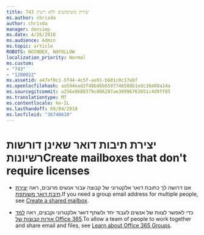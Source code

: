 ```yaml
---
title: 743 יצירת משתמשים ללא רשיון
ms.author: chrisda
author: chrisda
manager: dansimp
ms.date: 4/26/2018
ms.audience: Admin
ms.topic: article
ROBOTS: NOINDEX, NOFOLLOW
localization_priority: Normal
ms.custom:
- "743"
- "1200022"
ms.assetid: a47ef0c1-5f44-4c5f-aa91-b681c0c17ebf
ms.openlocfilehash: aa594ead2f48bd6b6597746588b1edc16e08a14a
ms.sourcegitcommit: a256e8680379c006287ae30996763051c4d9ff85
ms.translationtype: MT
ms.contentlocale: he-IL
ms.lasthandoff: 09/04/2019
ms.locfileid: "36740610"
---
```

# <a name="create-mailboxes-that-dont-require-licenses"></a><span data-ttu-id="52e27-102">יצירת תיבות דואר שאינן דורשות רשיונות</span><span class="sxs-lookup"><span data-stu-id="52e27-102">Create mailboxes that don't require licenses</span></span>

- <span data-ttu-id="52e27-103">אם דרושה לך כתובת דואר אלקטרוני של קבוצה עבור אנשים מרובים, ראה [יצירת תיבת דואר משותפת](https://docs.microsoft.com/office365/admin/email/create-a-shared-mailbox).</span><span class="sxs-lookup"><span data-stu-id="52e27-103">If you need a group email address for multiple people, see [Create a shared mailbox](https://docs.microsoft.com/office365/admin/email/create-a-shared-mailbox).</span></span>

- <span data-ttu-id="52e27-104">כדי לאפשר לצוות של אנשים לעבוד יחד ולשתף דואר אלקטרוני וקבצים, ראה [למד אודות קבוצות של Office 365](https://support.office.com/article/b565caa1-5c40-40ef-9915-60fdb2d97fa2).</span><span class="sxs-lookup"><span data-stu-id="52e27-104">To allow a team of people to work together and share email and files, see [Learn about Office 365 Groups](https://support.office.com/article/b565caa1-5c40-40ef-9915-60fdb2d97fa2).</span></span>
